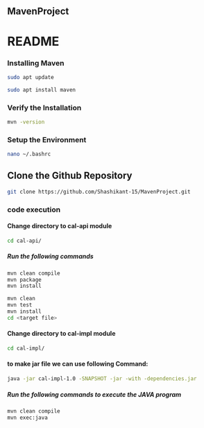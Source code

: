 ## MavenProject

# README


### Installing Maven

```bash
sudo apt update

sudo apt install maven

```
### Verify the Installation

```bash
mvn -version
```

### Setup the Environment 
 
```bash
nano ~/.bashrc 
```


## Clone the Github Repository


```bash
git clone https://github.com/Shashikant-15/MavenProject.git
```

###  code execution


#### Change directory to cal-api module

```bash
cd cal-api/
```

##### Run the following commands

```bash
mvn clean compile
mvn package
mvn install
```

```bash
mvn clean
mvn test
mvn install
cd <target file>
```
#### Change directory to cal-impl module

```bash
cd cal-impl/
```
#### to make jar file we can use following Command:
```bash
java -jar cal-impl-1.0 -SNAPSHOT -jar -with -dependencies.jar
```

##### Run the following commands to execute the JAVA program

```bash
mvn clean compile
mvn exec:java
```

